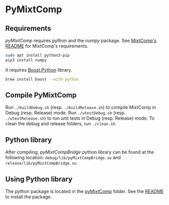 # PyMixtComp

## Requirements

*pyMixtComp* requires python and the *numpy* package. See [MixtComp's README](../MixtComp/README.md) for MixtComp's requirements.

``` bash
sudo apt install python3-pip
pip3 install numpy
```

It requires [Boost.Python](https://www.boost.org/doc/libs/1_72_0/libs/python/doc/html/index.html) library.

``` bash
brew install boost --with-python
```

## Compile PyMixtComp

Run `./buildDebug.sh` (resp. `./buildRelease.sh`) to compile MixtComp in Debug (resp. Release) mode.
Run `./utestDebug.sh` (resp. `./utestRelease.sh`) to run unit tests in Debug (resp. Release) mode.
To clean the debug and release folders, run `./clean.sh`.

## Python library

After compiling, *pyMixtCompBridge* python library can be found at the following location: `debug/lib/pyMixtCompBridge.so` and `release/lib/pyMixtCompBridge.so`.

## Using Python library

The python package is located in the [pyMixtComp](./python) folder.
See the [README](./python/README.md) to install the package.

